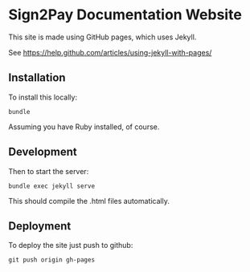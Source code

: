 # Sign2Pay Documentation Website

This site is made using GitHub pages, which uses Jekyll.

See https://help.github.com/articles/using-jekyll-with-pages/

## Installation

To install this locally:

```
bundle
```

Assuming you have Ruby installed, of course.

## Development

Then to start the server:

```
bundle exec jekyll serve
```

This should compile the .html files automatically.

## Deployment

To deploy the site just push to github:

```
git push origin gh-pages
```

